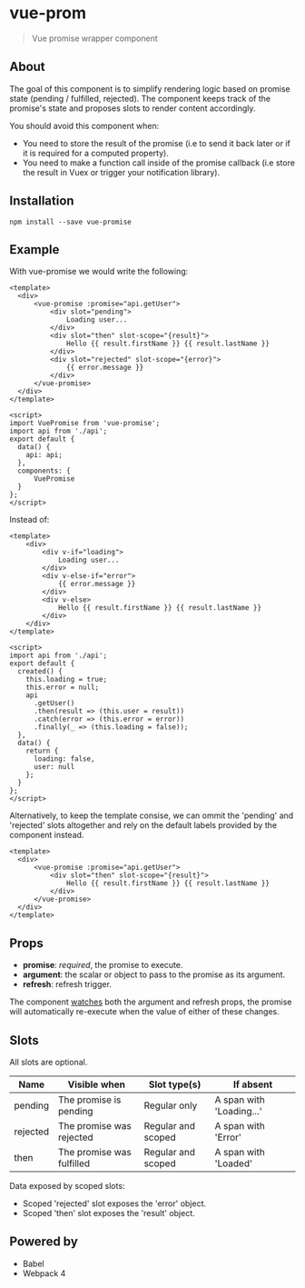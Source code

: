 # vue-prom

> Vue promise wrapper component

## About

The goal of this component is to simplify rendering logic based on promise state (pending / fulfilled, rejected). The component keeps track of the promise's state and proposes slots to render content accordingly.

You should avoid this component when:

* You need to store the result of the promise (i.e to send it back later or if it is required for a computed property).
* You need to make a function call inside of the promise callback (i.e store the result in Vuex or trigger your notification library).

## Installation

```
npm install --save vue-promise
```

## Example

With vue-promise we would write the following:

```
<template>
  <div>
      <vue-promise :promise="api.getUser">
          <div slot="pending">
              Loading user...
          </div>
          <div slot="then" slot-scope="{result}">
              Hello {{ result.firstName }} {{ result.lastName }}
          </div>
          <div slot="rejected" slot-scope="{error}">
              {{ error.message }}
          </div>
      </vue-promise>
  </div>
</template>

<script>
import VuePromise from 'vue-promise';
import api from './api';
export default {
  data() {
    api: api;
  },
  components: {
      VuePromise
  }
};
</script>
```

Instead of:

```
<template>
    <div>
        <div v-if="loading">
            Loading user...
        </div>
        <div v-else-if="error">
            {{ error.message }}
        </div>
        <div v-else>
            Hello {{ result.firstName }} {{ result.lastName }}
        </div>
    </div>
</template>

<script>
import api from './api';
export default {
  created() {
    this.loading = true;
    this.error = null;
    api
      .getUser()
      .then(result => (this.user = result))
      .catch(error => (this.error = error))
      .finally(_ => (this.loading = false));
  },
  data() {
    return {
      loading: false,
      user: null
    };
  }
};
</script>
```

Alternatively, to keep the template consise, we can ommit the 'pending' and 'rejected' slots altogether and rely on the default labels provided by the component instead.

```
<template>
  <div>
      <vue-promise :promise="api.getUser">
          <div slot="then" slot-scope="{result}">
              Hello {{ result.firstName }} {{ result.lastName }}
          </div>
      </vue-promise>
  </div>
</template>
```

## Props

* __promise__: _required_, the promise to execute.
* __argument__: the scalar or object to pass to the promise as its argument.
* __refresh__: refresh trigger.

The component [watches](https://vuejs.org/v2/guide/computed.html#Watchers) both the argument and refresh props, the promise will automatically re-execute when the value of either of these changes.

## Slots

All slots are optional.

| Name     | Visible when              | Slot type(s)       | If absent                 |
|----------|---------------------------|--------------------|---------------------------|
| pending  | The promise is pending    | Regular only       | A span with 'Loading...'  |
| rejected | The promise was rejected  | Regular and scoped | A span with 'Error'       |
| then     | The promise was fulfilled | Regular and scoped | A span with 'Loaded'      |

Data exposed by scoped slots:

* Scoped 'rejected' slot exposes the 'error' object.
* Scoped 'then' slot exposes the 'result' object.

## Powered by

* Babel
* Webpack 4